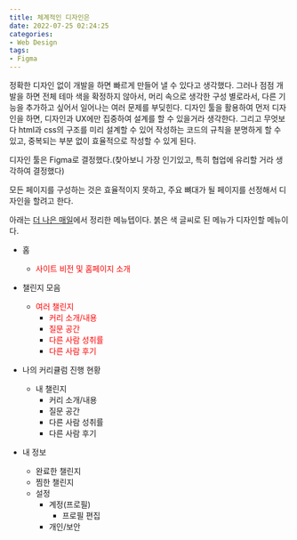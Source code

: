 ```yaml
---
title: 체계적인 디자인은 
date: 2022-07-25 02:24:25
categories:
- Web Design
tags:
- Figma
---
```


정확한 디자인 없이 개발을 하면 빠르게 만들어 낼 수 있다고 생각했다. 그러나 점점 개발을 하면 전체 테마 색을 확정하지 않아서, 머리 속으로 생각한 구성 별로라서, 다른 기능을 추가하고 싶어서 일어나는 여러 문제를 부딪힌다. 디자인 툴을 활용하여 먼저 디자인을 하면, 디자인과 UX에만 집중하여 설계를 할 수 있을거라 생각한다. 그리고 무엇보다 html과 css의 구조를 미리 설계할 수 있어 작성하는 코드의 규칙을 분명하게 할 수 있고, 중복되는 부분 없이 효율적으로 작성할 수 있게 된다.<br>

디자인 툴은 Figma로 결정했다.(찾아보니 가장 인기있고, 특히 협업에 유리할 거라 생각하여 결정했다) <br>

모든 페이지를 구성하는 것은 효율적이지 못하고, 주요 뼈대가 될 페이지를 선정해서 디자인을 할려고 한다. <br>

아래는 [더 나은 매일]()에서 정리한 메뉴텝이다. 붉은 색 글씨로 된 메뉴가 디자인할 메뉴이다.

- 홈
    - <span style="color:red">사이트 비전 및 홈페이지 소개</span>


- 챌린지 모음
    - <span style="color:red">여러 챌린지</span>
        - <span style="color:red">커리 소개/내용</span>
        - <span style="color:red">질문 공간</span>
        - <span style="color:red">다른 사람 성취률</span>
        - <span style="color:red">다른 사람 후기</span>

- 나의 커리큘럼 진행 현황
    - 내 챌린지
        - 커리 소개/내용
        - 질문 공간
        - 다른 사람 성취률
        - 다른 사람 후기

- 내 정보
    - 완료한 챌린지
    - 찜한 챌린지
    - 설정
        - 계정(프로필)
            - 프로필 편집
        - 개인/보안
